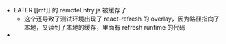 - LATER [[mf]] 的 remoteEntry.js 被缓存了
	- 这个还导致了测试环境出现了 react-refresh 的 overlay，因为路径指向了本地，又读到了本地的缓存，里面有 refresh runtime 的代码
-